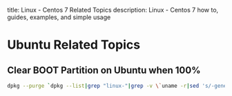 title: Linux - Centos 7 Related Topics
description: Linux - Centos 7 how to, guides, examples, and simple usage

# Ubuntu Related Topics

## Clear BOOT Partition on Ubuntu when 100%

```bash
dpkg --purge `dpkg --list|grep "linux-"|grep -v \`uname -r|sed 's/-generic//g'\`|cut -d" " -f3|grep "[0-9]-"|paste -sd " " -`
```

